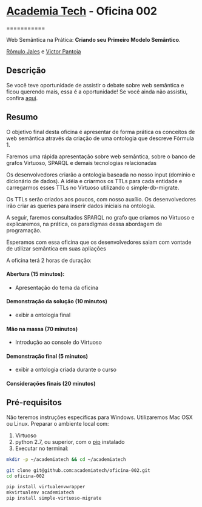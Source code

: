 # [Academia Tech](http://academiatech.com.br) - Oficina 002
===========

Web Semântica na Prática: **Criando seu Primeiro Modelo Semântico**.

[Rômulo Jales](http://github.com/romulojales) e [Victor Pantoja](http://github.com/victorpantoja)

## Descrição

Se você teve oportunidade de assistir o debate sobre web semântica e ficou querendo mais, essa é a oportunidade! Se você ainda não assistiu, confira [aqui](http://academiatech.com.br/agenda/web-semantica-os-desafios-por-tras-da-nova-web).

## Resumo

O objetivo final desta oficina é apresentar de forma prática os conceitos de web semântica através da criação de uma ontologia que descreve Fórmula 1.

Faremos uma rápida apresentação sobre web semântica, sobre o banco de grafos Virtuoso, SPARQL e demais tecnologias relacionadas

Os desenvolvedores criarão a ontologia baseada no nosso input (domínio e dicionário de dados). A idéia e criarmos os TTLs para cada entidade e carregarmos esses TTLs no Virtuoso utilizando o simple-db-migrate.

Os TTLs serão criados aos poucos, com nosso auxílio. Os desenvolvedores irão criar as queries para inserir dados iniciais na ontologia.

A seguir, faremos consultados SPARQL no grafo que criamos no Virtuoso e explicaremos, na prática, os paradigmas dessa abordagem de programação.

Esperamos com essa oficina que os desenvolvedores saiam com vontade de utilizar semântica em suas apliações

A oficina terá 2 horas de duração:

#### Abertura (15 minutos):

- Apresentação do tema da oficina

#### Demonstração da solução (10 minutos)

- exibir a ontologia final

#### Mão na massa (70 minutos)

- Introdução ao console do Virtuoso

#### Demonstração final (5 minutos)

- exibir a ontologia criada durante o curso

#### Considerações finais (20 minutos)

## Pré-requisitos

Não teremos instruções específicas para Windows. Utilizaremos Mac OSX ou Linux. Preparar o ambiente local com:
1. Virtuoso
2. python 2.7, ou superior, com o [pip](https://pypi.python.org/pypi/pip) instalado
3. Executar no terminal:

```bash
mkdir -p ~/academiatech && cd ~/academiatech

git clone git@github.com:academiatech/oficina-002.git
cd oficina-002

pip install virtualenvwrapper
mkvirtualenv academiatech
pip install simple-virtuoso-migrate

```
